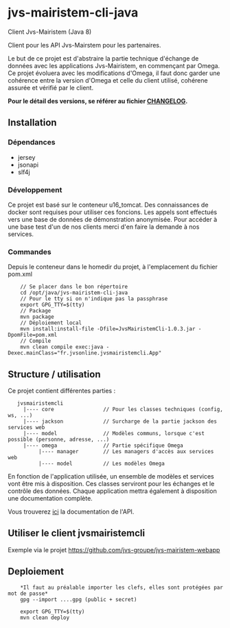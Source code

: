 # jvs-mairistem-cli-java

Client Jvs-Mairistem (Java 8)

Client pour les API Jvs-Mairstem pour les partenaires.

Le but de ce projet est d'abstraire la partie technique d'échange de données avec les applications Jvs-Mairistem, en commençant par Omega. Ce projet évoluera avec les modifications d'Omega, il faut donc garder une cohérence entre la version d'Omega et celle du client utilisé, cohérene assurée et vérifié par le client.

**Pour le détail des versions, se référer au fichier [CHANGELOG](./CHANGELOG).**

## Installation

### Dépendances

* jersey
* jsonapi
* slf4j

### Développement

Ce projet est basé sur le conteneur u16_tomcat. Des connaissances de docker sont requises pour utiliser ces foncions. Les appels sont effectués vers une base de données de démonstration anonymisée. Pour accéder à une base test d'un de nos clients merci d'en faire la demande à nos services.

### Commandes

Depuis le conteneur dans le homedir du projet, à l'emplacement du fichier pom.xml

```
    // Se placer dans le bon répertoire
    cd /opt/java/jvs-mairistem-cli-java
    // Pour le tty si on n'indique pas la passphrase
    export GPG_TTY=$(tty)
    // Package
    mvn package
    // Déploiement local
    mvn install:install-file -Dfile=JvsMairistemCli-1.0.3.jar -DpomFile=pom.xml
    // Compile
    mvn clean compile exec:java -Dexec.mainClass="fr.jvsonline.jvsmairistemcli.App"
```

## Structure / utilisation

Ce projet contient différentes parties :

```
   jvsmairistemcli
     |---- core                // Pour les classes techniques (config, ws, ...)
     |---- jackson             // Surcharge de la partie jackson des services web
     |---- model               // Modèles communs, lorsque c'est possible (personne, adresse, ...)
     |---- omega               // Partie spécifique Omega
          |---- manager        // Les managers d'accès aux services web
          |---- model          // Les modèles Omega
```

En fonction de l'application utilisée, un ensemble de modèles et services vont être mis à disposition. Ces classes serviront pour les échanges et le contrôle des données. Chaque application mettra également à disposition une documentation complète.

Vous trouverez [ici](https://github.com/jvs-groupe/omega-api-doc) la documentation de l'API.

## Utiliser le client jvsmairistemcli

Exemple via le projet https://github.com/jvs-groupe/jvs-mairistem-webapp

## Deploiement

``` 
    *Il faut au préalable importer les clefs, elles sont protégées par mot de passe*
    gpg --import ....gpg (public + secret)
    
    export GPG_TTY=$(tty)
    mvn clean deploy
```
